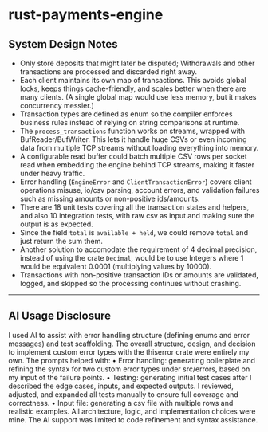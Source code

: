 # rust-payments-engine

## System Design Notes

- Only store deposits that might later be disputed; Withdrawals and other transactions are processed and discarded right away.
- Each client maintains its own map of transactions. This avoids global locks, keeps things cache-friendly, and scales better when there are many clients. (A single global map would use less memory, but it makes concurrency messier.)
- Transaction types are defined as enum so the compiler enforces business rules instead of relying on string comparisons at runtime.
- The `process_transactions` function works on streams, wrapped with BufReader/BufWriter. This lets it handle huge CSVs or even incoming data from multiple TCP streams without loading everything into memory.
- A configurable read buffer could batch multiple CSV rows per socket read when embedding the engine behind TCP streams, making it faster under heavy traffic.
- Error handling (`EngineError` and `ClientTransactionError`) covers client operations misuse, io/csv parsing, account errors, and validation failures such as missing amounts or non-positive ids/amounts.
- There are 18 unit tests covering all the transaction states and helpers, and also 10 integration tests, with raw csv as input and making sure the output is as expected.
- Since the field `total` is `available + held`, we could remove `total` and just return the sum them.
- Another solution to accomodate the requirement of 4 decimal precision, instead of using the crate `Decimal`, would be to use Integers where 1 would be equivalent 0.0001 (multiplying values by 10000).
- Transactions with non-positive transaction IDs or amounts are validated, logged, and skipped so the processing continues without crashing.
------------

## AI Usage Disclosure

I used AI to assist with error handling structure (defining enums and error messages) and test scaffolding.
The overall structure, design, and decision to implement custom error types with the thiserror crate were entirely my own.
The prompts helped with:
	• Error handling: generating boilerplate and refining the syntax for two custom error types under src/errors, based on my input of the failure points.
	• Testing: generating initial test cases after I described the edge cases, inputs, and expected outputs. I reviewed, adjusted, and expanded all tests manually to ensure full coverage and correctness.
    • Input file: generating a csv file with multiple rows and realistic examples.
All architecture, logic, and implementation choices were mine. The AI support was limited to code refinement and syntax assistance.
